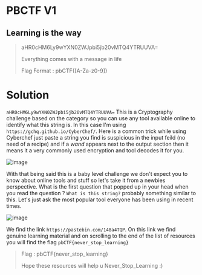 # PBCTF V1
## Learning is the way
>aHR0cHM6Ly9wYXN0ZWJpbi5jb20vMTQ4YTRUUVA=
>
>Everything comes with a message in life
>
>Flag Format : pbCTF{[A-Za-z0-9]}

# Solution

`aHR0cHM6Ly9wYXN0ZWJpbi5jb20vMTQ4YTRUUVA=` This is a Cryptography challenge based on the category so you can use any tool available online to identify what this string is.
In this case I'm using `https://gchq.github.io/CyberChef/`. Here is a common trick while using Cyberchef just paste a string you find is suspicious in the input feild (no need of a recipe) and if a *wand* appears next to the output section then it means it a very commonly used encryption and tool decodes it for you.


![image](https://github.com/sumukhchitloor/pbCTF/assets/84336892/bf86e10b-2111-46ed-a891-66142e9b59b6)

With that being said this is a baby level challenge we don't expect you to know about online tools and stuff so let's take it from a newbies perspective.
What is the first question that popped up in your head when you read the question ? 
`What is this string?` probably something similar to this. Let's just ask the most popular tool everyone has been using in recent times.


![image](https://github.com/sumukhchitloor/pbCTF/assets/84336892/08284bb6-1f16-4ede-b525-dcddd32dd6ab)

We find the link `https://pastebin.com/148a4TQP`. On this link we find genuine learning material and on scrolling to the end of the list of resources you will find the flag `pbCTF{never_stop_learning}`

>Flag : pbCTF{never_stop_learning}
>
>Hope these resources will help u Never_Stop_Learning :)
